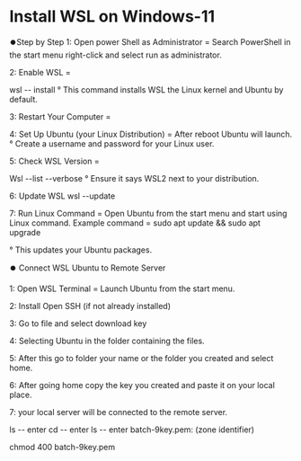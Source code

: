 # Install WSL on Windows-11
⏺️Step by Step
1: Open power Shell as Administrator = Search PowerShell in the start menu right-click and select run as administrator.

2: Enable WSL =

wsl  -- install
° This command installs WSL the Linux kernel and Ubuntu by default.

3: Restart Your Computer =

4: Set Up Ubuntu (your Linux Distribution) = After reboot Ubuntu will launch. ° Create a username and password for your Linux user.

5: Check WSL Version =

Wsl --list --verbose
° Ensure it says WSL2 next to your distribution.

6: Update WSL
wsl --update

7: Run Linux Command = Open Ubuntu from the start menu and start using Linux command. Example command =
sudo apt update && sudo apt upgrade

° This updates your Ubuntu packages.

⏺️ Connect WSL Ubuntu to Remote Server

1: Open WSL Terminal = Launch Ubuntu from the start menu.

2: Install Open SSH (if not already installed)

3: Go to file and select download key

4: Selecting Ubuntu in the folder containing the files.

5: After this go to folder your name or the folder you created and select home.

6: After going home copy the key you created and paste it on your local place.

7: your local server will be connected to the remote server.


ls -- enter 
cd -- enter
ls -- enter
batch-9key.pem: (zone identifier)

chmod 400 batch-9key.pem




                                                                                                                                                                                         
